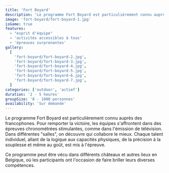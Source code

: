 ```yaml
---
title: 'Fort Boyard'
description: 'Le programme Fort Boyard est particulièrement connu auprès des francophones'
image: 'fort-boyard/fort-boyard-1.jpg'
isGame: true
features:
  - "esprit d'équipe"
  - 'activités accessibles à tous'
  - 'épreuves surprenantes'
gallery:
  [
    'fort-boyard/fort-boyard-2.jpg',
    'fort-boyard/fort-boyard-3.jpg',
    'fort-boyard/fort-boyard-4.jpg',
    'fort-boyard/fort-boyard-5.jpg',
    'fort-boyard/fort-boyard-6.jpg',
    'fort-boyard/fort-boyard-7.jpg',
  ]
categories: ['outdoor', 'actief']
duration: '2 - 5 heures'
groupSize: '8 - 1000 personnes'
availability: 'Sur demande'
---
```


Le programme Fort Boyard est particulièrement connu auprès des francophones. Pour remporter la victoire, les équipes s'affrontent dans des épreuves chronométrées stimulantes, comme dans l'émission de télévision. Dans différentes "salles", on découvre qui collabore le mieux. Chaque talent individuel, allant de la logique aux capacités physiques, de la précision à la souplesse et même au goût, est mis à l'épreuve.

Ce programme peut être vécu dans différents châteaux et autres lieux en Belgique, où les participants ont l'occasion de faire briller leurs diverses compétences.
